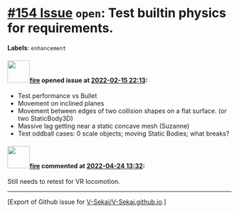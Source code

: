 # [\#154 Issue](https://github.com/V-Sekai/V-Sekai.github.io/issues/154) `open`: Test builtin physics for requirements.
**Labels**: `enhancement`


#### <img src="https://avatars.githubusercontent.com/u/32321?u=c2e06a3d2b49a467aa907e54aa259516440267cc&v=4" width="50">[fire](https://github.com/fire) opened issue at [2022-02-15 22:13](https://github.com/V-Sekai/V-Sekai.github.io/issues/154):

* Test performance vs Bullet
* Movement on inclined planes
* Movement between edges of two collision shapes on a flat surface. (or two StaticBody3D)
* Massive lag getting near a static concave mesh (Suzanne)
* Test oddball cases: 0 scale objects; moving Static Bodies; what breaks?

#### <img src="https://avatars.githubusercontent.com/u/32321?u=c2e06a3d2b49a467aa907e54aa259516440267cc&v=4" width="50">[fire](https://github.com/fire) commented at [2022-04-24 13:32](https://github.com/V-Sekai/V-Sekai.github.io/issues/154#issuecomment-1107842936):

Still needs to retest for VR locomotion.


-------------------------------------------------------------------------------



[Export of Github issue for [V-Sekai/V-Sekai.github.io](https://github.com/V-Sekai/V-Sekai.github.io).]
